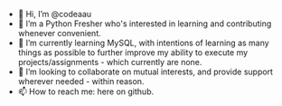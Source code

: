 - 👋 Hi, I’m @codeaau
- 👀 I’m a Python Fresher who's interested in learning and contributing whenever convenient.
- 🌱 I’m currently learning MySQL, with intentions of learning as many things as possible to further improve my ability to execute my projects/assignments - which currently are none.
- 💞️ I’m looking to collaborate on mutual interests, and provide support wherever needed - within reason.
- 📫 How to reach me: here on github.

<!---
codeaau/codeaau is a ✨ special ✨ repository because its `README.md` (this file) appears on your GitHub profile.
You can click the Preview link to take a look at your changes.
--->
